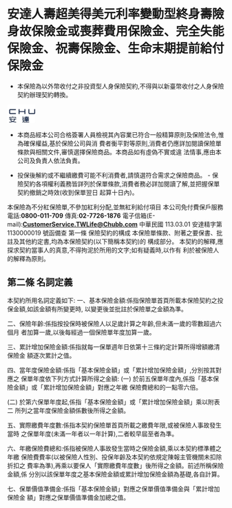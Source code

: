 # 安達人壽超美得美元利率變動型終身壽險 身故保險金或喪葬費用保險金、完全失能保險金、祝壽保險金、生命末期提前給付保險金

- 本保險為以外幣收付之非投資型人身保險契約,不得與以新臺幣收付之人身保險契約辦理契約轉換。

![0_image_0.png](0_image_0.png)

- 本商品經本公司合格簽署人員檢視其內容業已符合一般精算原則及保險法令,惟為確保權益,基於保險公司與消 費者衡平對等原則,消費者仍應詳加閱讀保險單條款與相關文件,審慎選擇保險商品。本商品如有虛偽不實或違 法情事,應由本公司及負責人依法負責。

- 投保後解約或不繼續繳費可能不利消費者,請慎選符合需求之保險商品。 - 保險契約各項權利義務皆詳列於保單條款,消費者務必詳加閱讀了解,並把握保單契約撤銷之時效(收到保單翌日 起算十日內)。

本保險為不分紅保險單,不參加紅利分配,並無紅利給付項目 本公司免付費保戶服務電話:**0800-011-709**
傳真:**02-7726-1876**
電子信箱(E-mail):**CustomerService.TWLife@Chubb.com**
中華民國 113.03.01 安達精字第 1130000019 號函備查 第一條 保險契約的構成 本保險單條款、附著之要保書、批註及其他約定書,均為本保險契約(以下簡稱本契約)的 構成部分。 本契約的解釋,應探求契約當事人的真意,不得拘泥於所用的文字;如有疑義時,以作有 利於被保險人的解釋為原則。

## 第二條 名詞定義

本契約所用名詞定義如下: 一、基本保險金額:係指保險單首頁所載本保險契約之投保金額,如該金額有所變更時, 以變更後並批註於保險單之金額為準。

二、保險年齡:係指按投保時被保險人以足歲計算之年齡,但未滿一歲的零數超過六個月 者加算一歲,以後每經過一個保險單年度加算一歲。

三、累計增加保險金額:係指就每一保單週年日依第十三條約定計算所得增額繳清保險金 額逐次累計之值。

四、當年度保險金額:係指「基本保險金額」或「累計增加保險金額」,分別按其對應之 保單年度依下列方式計算所得之金額:
(一) 於前五保單年度內,係指「基本保險金額」或「累計增加保險金額」對應之年繳 保險費總和的一點零六倍。

(二) 於第六保單年度起,係指「基本保險金額」或「累計增加保險金額」乘以附表二 所列之當年度保險金額係數後所得之金額。

五、實際繳費年度數:係指本契約保險單首頁所載之繳費年限,或被保險人事故發生當時 之保單年度(未滿一年者以一年計算),二者較早屆至者為準。

六、年繳保險費總和:係指被保險人事故發生當時之保險金額,乘以本契約標準體之年繳 保險費費率(以被保險人性別、投保年齡及本契約依規定陳報主管機關未扣除折扣之 費率為準),再乘以要保人「實際繳費年度數」後所得之金額。前述所稱保險金額,係 分別以該保單年度之基本保險金額或累計增加保險金額為基礎,各自計算。

七、保單價值準備金:係指「基本保險金額」對應之保單價值準備金與「累計增加保險金 額」對應之保單價值準備金加總之值。